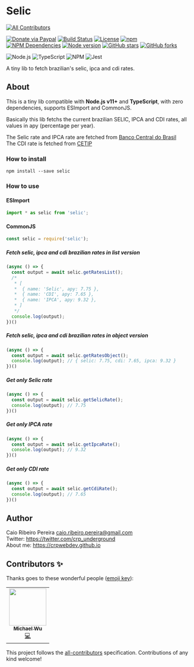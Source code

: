 # Selic
<!-- ALL-CONTRIBUTORS-BADGE:START - Do not remove or modify this section -->
[![All Contributors](https://img.shields.io/badge/all_contributors-1-orange.svg?style=flat-square)](#contributors-)
<!-- ALL-CONTRIBUTORS-BADGE:END --> 
[![Donate via Paypal](https://img.shields.io/badge/donate-paypal-blue)](https://www.paypal.com/cgi-bin/webscr?cmd=_s-xclick&hosted_button_id=L8MUNAKECUULY&source=url) [![Build Status](https://app.travis-ci.com/caio-ribeiro-pereira/selic.svg?branch=main)](https://app.travis-ci.com/caio-ribeiro-pereira/selic) [![License](https://img.shields.io/github/license/caio-ribeiro-pereira/selic)](https://raw.githubusercontent.com/caio-ribeiro-pereira/selic/main/LICENSE) [![npm](https://img.shields.io/npm/v/selic)](https://www.npmjs.com/package/selic) [![NPM Dependencies](https://badgen.net/npm/dependents/selic)](https://www.npmjs.com/package/selic)  [![Node version](https://badgen.net/npm/node/selic)](https://www.npmjs.com/package/selic) [![GitHub stars](https://img.shields.io/github/stars/caio-ribeiro-pereira/selic)](https://github.com/caio-ribeiro-pereira/selic) [![GitHub forks](https://img.shields.io/github/forks/caio-ribeiro-pereira/selic)](https://github.com/caio-ribeiro-pereira/selic)


![Node.js](https://img.shields.io/badge/Node.js-339933?style=for-the-badge&logo=nodedotjs&logoColor=white) ![TypeScript](https://img.shields.io/badge/TypeScript-007ACC?style=for-the-badge&logo=typescript&logoColor=white) ![NPM](https://img.shields.io/badge/npm-CB3837?style=for-the-badge&logo=npm&logoColor=white) ![Jest](https://img.shields.io/badge/Jest-C21325?style=for-the-badge&logo=jest&logoColor=white)

A tiny lib to fetch brazilian's selic, ipca and cdi rates.

## About

This is a tiny lib compatible with **Node.js v11+** and **TypeScript**, with zero dependencies, supports ESImport and CommonJS.

Basically this lib fetchs the current brazilian SELIC, IPCA and CDI rates, all values in apy (percentage per year).

The Selic rate and IPCA rate are fetched from [Banco Central do Brasil](https://bcb.gov.br)  
The CDI rate is fetched from [CETIP](https://www2.cetip.com.br)  

### How to install

```
npm install --save selic
```

### How to use  

#### ESImport

``` javascript
import * as selic from 'selic';
```

#### CommonJS

``` javascript
const selic = require('selic');
```

##### Fetch selic, ipca and cdi brazilian rates in list version

``` javascript
(async () => {
  const output = await selic.getRatesList();
  /*
   * [
   *  { name: 'Selic', apy: 7.75 },
   *  { name: 'CDI', apy: 7.65 },
   *  { name: 'IPCA', apy: 9.32 },
   * ]
   */
  console.log(output);
})()
```

##### Fetch selic, ipca and cdi brazilian rates in object version

``` javascript
(async () => {
  const output = await selic.getRatesObject();
  console.log(output); // { selic: 7.75, cdi: 7.65, ipca: 9.32 }
})()
```

##### Get only Selic rate

``` javascript
(async () => {
  const output = await selic.getSelicRate();
  console.log(output); // 7.75
})()
```

##### Get only IPCA rate

``` javascript
(async () => {
  const output = await selic.getIpcaRate();
  console.log(output); // 9.32
})()
```

##### Get only CDI rate

``` javascript
(async () => {
  const output = await selic.getCdiRate();
  console.log(output); // 7.65
})()
```

## Author

Caio Ribeiro Pereira <caio.ribeiro.pereira@gmail.com>  
Twitter: <https://twitter.com/crp_underground>  
About me: <https://crpwebdev.github.io>

## Contributors ✨

Thanks goes to these wonderful people ([emoji key](https://allcontributors.org/docs/en/emoji-key)):

<!-- ALL-CONTRIBUTORS-LIST:START - Do not remove or modify this section -->
<!-- prettier-ignore-start -->
<!-- markdownlint-disable -->
<table>
  <tr>
    <td align="center"><a href="https://github.com/maico910"><img src="https://avatars.githubusercontent.com/u/24510745?v=4?s=100" width="100px;" alt=""/><br /><sub><b>Michael Wu</b></sub></a><br /><a href="https://github.com/caio-ribeiro-pereira/selic/commits?author=maico910" title="Code">💻</a></td>
  </tr>
</table>

<!-- markdownlint-restore -->
<!-- prettier-ignore-end -->

<!-- ALL-CONTRIBUTORS-LIST:END -->

This project follows the [all-contributors](https://github.com/all-contributors/all-contributors) specification. Contributions of any kind welcome!